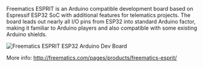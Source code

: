 Freematics ESPRIT is an Arduino compatible development board based on Espressif ESP32 SoC with additional features for telematics projects. The board leads out nearly all I/O pins from ESP32 into standard Arduino factor, making it familiar to Arduino players and also compatible with some existing Arduino shields.

![Freematics ESPRIT ESP32 Arduino Dev Board](http://freematics.com/pages/wp-content/uploads/2017/05/IMG_0979-300x300.jpg)

More info: http://freematics.com/pages/products/freematics-esprit/
